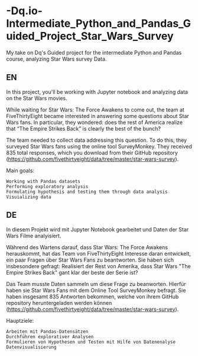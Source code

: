 # -Dq.io-Intermediate_Python_and_Pandas_Guided_Project_Star_Wars_Survey
My take on Dq's Guided project for the intermediate Python and Pandas course, analyzing Star Wars survey Data.

EN
------------------
In this project, you'll be working with Jupyter notebook and analyzing data on the Star Wars movies.

While waiting for Star Wars: The Force Awakens to come out, the team at FiveThirtyEight became interested in answering some questions about Star Wars fans. In particular, they wondered: does the rest of America realize that “The Empire Strikes Back” is clearly the best of the bunch?

The team needed to collect data addressing this question. To do this, they surveyed Star Wars fans using the online tool SurveyMonkey. They received 835 total responses, which you download from their GitHub repository (https://github.com/fivethirtyeight/data/tree/master/star-wars-survey).

Main goals:

    Working with Pandas datasets
    Performing exploratory analysis
    Formulating hypothesis and testing them through data analysis
    Visuializing data

DE
--------------------
In diesem Projekt wird mit Jupyter Notebook gearbeitet und Daten der Star Wars Filme analyisiert.

Während des Wartens darauf, dass Star Wars: The Force Awakens herauskommt, hat das Team von FiveThirtyEight Interesse daran entwickelt, ein paar Fragen über Star Wars Fans zu beantworten. Sie haben sich insbesondere gefragt: Realisiert der Rest von Amerika, dass Star Wars "The Empire Strikes Back" gant klar der beste der Serie ist?

Das Team musste Daten sammeln um diese Frage zu beanworten. Hierfür haben sie Star Wars Fans mit dem Online Tool SurveyMonkey befragt. Sie haben insgesamt 835 Antworten bekommen, welche von ihrem GitHub repository heruntergeladen werden können (https://github.com/fivethirtyeight/data/tree/master/star-wars-survey).

Hauptziele:

    Arbeiten mit Pandas-Datensätzen
    Durchführen explorativer Analysen
    Formulieren von Hypothesen und Testen mit Hilfe von Datenenalyse
    Datenvisualisierung
